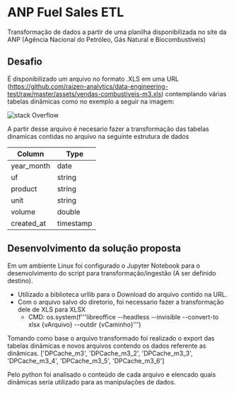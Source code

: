# ANP Fuel Sales ETL
Transformação de dados a partir de uma planilha disponibilizada no site da ANP (Agência Nacional do Petróleo, Gás Natural e Biocombustíveis)

## Desafio

É disponibilizado um arquivo no formato .XLS em uma URL (https://github.com/raizen-analytics/data-engineering-test/raw/master/assets/vendas-combustiveis-m3.xls)  contemplando várias tabelas dinâmicas como no exemplo a seguir na imagem:


![stack Overflow](https://raw.githubusercontent.com/raizen-analytics/data-engineering-test/master/images/pivot.png)

A partir desse arquivo é necesario fazer a transformação das tabelas dinamicas contidas no arquivo na seguinte estrutura de dados
<p></p>


| Column     | Type      |
|------------|-----------|
| year_month | date      |
| uf         | string    |
| product    | string    |
| unit       | string    |
| volume     | double    |
| created_at | timestamp |


## Desenvolvimento da solução proposta

Em um ambiente Linux foi configurado o Jupyter Notebook para o desenvolvimento do script para transformação/ingestão (A ser definido destino). 
* Utilizado a biblioteca urllib para o Download do arquivo contido na URL.
* Com o arquivo salvo do diretorio, foi necessario fazer a transformação dele de XLS para XLSX 
  - CMD: os.system(f'''libreoffice --headless --invisible --convert-to xlsx {vArquivo} --outdir {vCaminho}''')
  
<p></p>
<p>Tomando como base o arquivo transformado foi realizado o export das tabelas dinâmicas e novos arquivos contendo os dados referente as dinâmicas.
  ['DPCache_m3', 'DPCache_m3_2', 'DPCache_m3_3', 'DPCache_m3_4', 'DPCache_m3_5', 'DPCache_m3_6']

<p></p>  
Pelo python foi analisado o conteúdo de cada arquivo e elencado quais dinâmicas seria utilizado para as manipulações de dados. 

